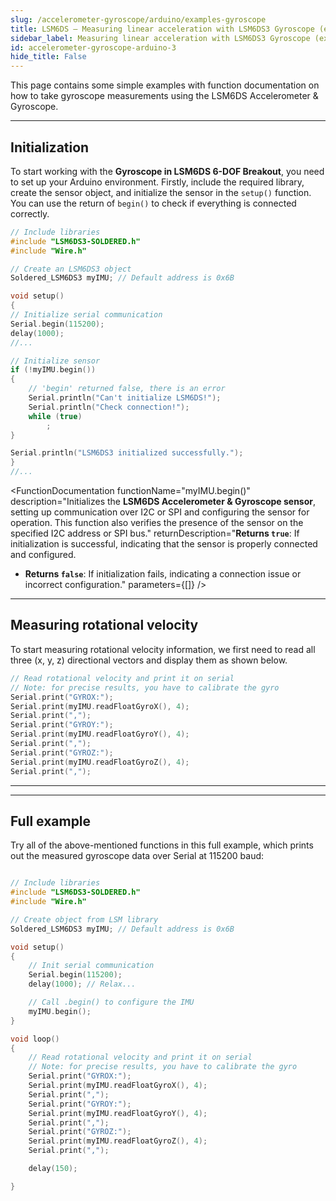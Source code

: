 ```yaml
---
slug: /accelerometer-gyroscope/arduino/examples-gyroscope 
title: LSM6DS – Measuring linear acceleration with LSM6DS3 Gyroscope (example)
sidebar_label: Measuring linear acceleration with LSM6DS3 Gyroscope (example)
id: accelerometer-gyroscope-arduino-3 
hide_title: False
---
```


This page contains some simple examples with function documentation on how to take gyroscope measurements using the LSM6DS Accelerometer & Gyroscope.

---

## Initialization

To start working with the **Gyroscope in LSM6DS 6-DOF Breakout**, you need to set up your Arduino environment. Firstly, include the required library, create the sensor object, and initialize the sensor in the `setup()` function. You can use the return of `begin()` to check if everything is connected correctly.

```cpp
// Include libraries
#include "LSM6DS3-SOLDERED.h"
#include "Wire.h"

// Create an LSM6DS3 object
Soldered_LSM6DS3 myIMU; // Default address is 0x6B

void setup()
{
// Initialize serial communication
Serial.begin(115200);
delay(1000);
//...

// Initialize sensor
if (!myIMU.begin())
{
    // 'begin' returned false, there is an error
    Serial.println("Can't initialize LSM6DS!");
    Serial.println("Check connection!");
    while (true)
        ;
}

Serial.println("LSM6DS3 initialized successfully.");
}
//...
```

<FunctionDocumentation
  functionName="myIMU.begin()"
  description="Initializes the **LSM6DS Accelerometer & Gyroscope sensor**, setting up communication over I2C or SPI and configuring the sensor for operation. This function also verifies the presence of the sensor on the specified I2C address or SPI bus."
  returnDescription="**Returns `true`**: If initialization is successful, indicating that the sensor is properly connected and configured.
- **Returns `false`**: If initialization fails, indicating a connection issue or incorrect configuration."
  parameters={[]}
/>

---

## Measuring rotational velocity

To start measuring rotational velocity information, we first need to read all three (x, y, z) directional vectors and display them as shown below.

```cpp
// Read rotational velocity and print it on serial
// Note: for precise results, you have to calibrate the gyro
Serial.print("GYROX:");
Serial.print(myIMU.readFloatGyroX(), 4);
Serial.print(",");
Serial.print("GYROY:");
Serial.print(myIMU.readFloatGyroY(), 4);
Serial.print(",");
Serial.print("GYROZ:");
Serial.print(myIMU.readFloatGyroZ(), 4);
Serial.print(",");

```

<FunctionDocumentation
  functionName="myIMU.readFloatGyro*()"
  description="Reads the rotational velocity along the given axis (X, Y, or Z) from the LSM6DS gyroscope."
  returnDescription="Returns a floating-point number in units of degrees per second (dps)."
  parameters={[]}
/>

---

<!-- <CenteredImage src="/img/accelerometer-gyroscope/AGposition3.gif" alt="LSM6DS in position 1" caption="LSM6DS in position 1" width="750px" /> -->
<CenteredImage src="/img/accelerometer-gyroscope/serialMonitor3.png" alt="Serial Monitor for LSM6DS Gyroscope measurement" caption="Serial Monitor for LSM6DS Gyroscope measurement" width="1000px" />

---

## Full example

Try all of the above-mentioned functions in this full example, which prints out the measured gyroscope data over Serial at 115200 baud:

```cpp

// Include libraries
#include "LSM6DS3-SOLDERED.h"
#include "Wire.h"

// Create object from LSM library
Soldered_LSM6DS3 myIMU; // Default address is 0x6B

void setup()
{
    // Init serial communication
    Serial.begin(115200);
    delay(1000); // Relax...

    // Call .begin() to configure the IMU
    myIMU.begin();
}

void loop()
{
    // Read rotational velocity and print it on serial
    // Note: for precise results, you have to calibrate the gyro
    Serial.print("GYROX:");
    Serial.print(myIMU.readFloatGyroX(), 4);
    Serial.print(",");
    Serial.print("GYROY:");
    Serial.print(myIMU.readFloatGyroY(), 4);
    Serial.print(",");
    Serial.print("GYROZ:");
    Serial.print(myIMU.readFloatGyroZ(), 4);
    Serial.print(",");    

    delay(150);

}
```
<QuickLink 
  title="minimalistExample.ino" 
  description=" Most basic example of use. Example using the LSM6DS3 with basic settings"
  url="https://github.com/SolderedElectronics/Soldered-LSM6DS3-Arduino-Library/blob/main/examples/MinimalistExample/MinimalistExample.ino" 
/>